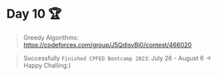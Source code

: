 # Day 10 🏆
> Greedy Algorithms: https://codeforces.com/group/J5QdisvBj0/contest/466020

> Successfully `Finished CPFED Bootcamp 2023`: July 26 - August 6 -> Happy Challing:)
